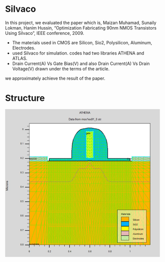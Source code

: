 # Silvaco
 In this project, we evaluated the paper which is, Maizan Muhamad, Sunaily Lokman, Hanim Hussin, “Optimization Fabricating 90nm NMOS Transistors Using Silvaco”, IEEE conference, 2009.
	
* The materials used in CMOS are Silicon, Sio2, Polysilicon, Aluminum, Electrodes.
* used Silvaco for simulation. codes had two libraries ATHENA and ATLAS.
* Drain Current(A) Vs Gate Bias(V)  and also Drain Current(A) Vs  Drain Voltage(V) drawn under the terms of the article.

we approximately achieve the result of the paper.



# Structure
![Structure](https://raw.githubusercontent.com/parsa-k/Silvaco/main/result/Structure.JPG)

